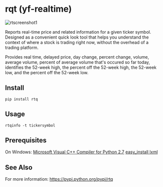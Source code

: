 # rqt (yf-realtime)

![rtscreenshot1](https://cloud.githubusercontent.com/assets/12847315/10928459/79008fda-8276-11e5-9f0a-5fafb4dc45d9.jpg)

Reports real-time price and related information for a given ticker symbol.  Designed as a convenient quick look tool that helps you understand the context of where a stock is trading right now, without the overhead of a trading platform. 

Provides real time, delayed price, day change, percent change, volume, average volume, percent of average volume that's occured so far today, identifies the 52-week high, the percent off the 52-week high, the 52-week low, and the percent off the 52-week low. 


Install
-------

    pip install rtq

Usage
-----

    rtqinfo -t tickersymbol

Prerequisites
--------
On Windows: 
[Microsoft Visual C++ Compiler for Python 2.7](https://www.microsoft.com/en-us/download/details.aspx?id=44266)
[easy_install lxml](http://lxml.de/2.2/installation.html)

See Also
--------

For more information: https://pypi.python.org/pypi/rtq
